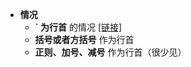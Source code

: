 - **情况**
    - **` 为行首** 的情况 [[链接]](https://zhuanlan.zhihu.com/p/24612490)
    - **括号或者方括号** 作为行首
    - **正则、加号、减号** 作为行首（很少见）
        
